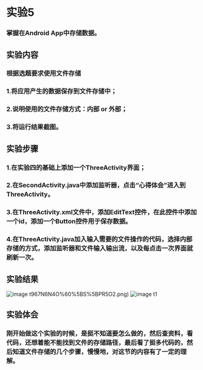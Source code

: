 # 实验5
### 掌握在Android App中存储数据。
## 实验内容
### 根据选题要求使用文件存储
### 1.将应用产生的数据保存到文件存储中；
### 2.说明使用的文件存储方式：内部 or 外部；
### 3.将运行结果截图。
## 实验步骤
### 1.在实验四的基础上添加一个ThreeActivity界面；
### 2.在SecondActivity.java中添加监听器，点击“心得体会”进入到ThreeActivity。
### 3.在ThreeActivity.xml文件中，添加EditText控件，在此控件中添加一个id，添加一个Button控件用于保存数据。
### 4.在ThreeActivity.java加入输入需要的文件操作的代码，选择内部存储的方式，添加监听器和文件输入输出流，以及每点击一次界面就刷新一次。
## 实验结果
![image t](https://github.com/chenzhiH/android-labs-2018/blob/master/soft1614080902122/%5BJ%40Y7)967N6N4O%60%5BS%5BPR5O2.png)
![image t1](https://github.com/chenzhiH/android-labs-2018/blob/master/soft1614080902122/%E5%AE%9E%E9%AA%8C%E4%BA%94.png)
## 实验体会
### 刚开始做这个实验的时候，是挺不知道要怎么做的，然后查资料，看代码，还想着能不能找到文件的存储路径，最后看了挺多代码的，然后知道文件存储的几个步骤，慢慢地，对这节的内容有了一定的理解。
